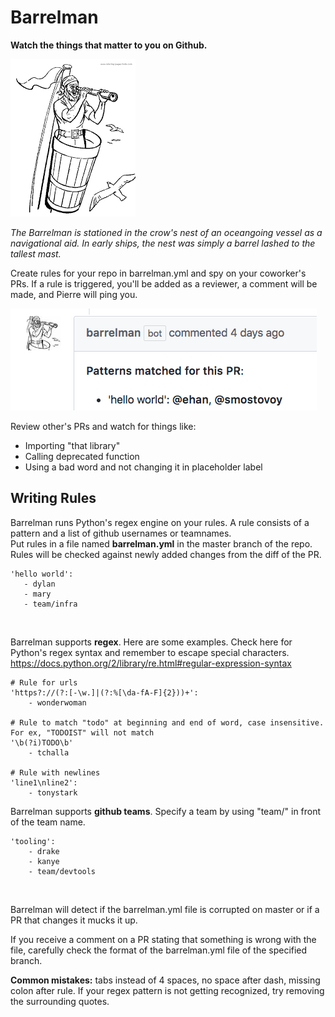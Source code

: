 # Barrelman

**Watch the things that matter to you on Github.**

![barrelman](barrelman.png)

*The Barrelman is stationed in the crow's nest of an oceangoing vessel as a navigational aid. In early ships, the nest was simply a barrel lashed to the tallest mast.*  
  
 Create rules for your repo in barrelman.yml and spy on your coworker's PRs. If a rule is triggered, you'll be added as a reviewer, a comment will be made, and Pierre will ping you.  

![comment](comment.png)

Review other's PRs and watch for things like:
 * Importing "that library"
 * Calling deprecated function
 * Using a bad word and not changing it in placeholder label
 
  
## Writing Rules 
Barrelman runs Python's regex engine on your rules. A rule consists of a pattern and a list of github usernames or teamnames.  
Put rules in a file named **barrelman.yml** in the master branch of the repo. Rules will be checked against newly added changes from the diff of the PR.


 ````
'hello world':
    - dylan
    - mary
    - team/infra
 ````

<br/>

Barrelman supports **regex**. Here are some examples. Check here for Python's regex syntax and remember to escape special characters.  
https://docs.python.org/2/library/re.html#regular-expression-syntax
````
# Rule for urls
'https?://(?:[-\w.]|(?:%[\da-fA-F]{2}))+':
    - wonderwoman
    
# Rule to match "todo" at beginning and end of word, case insensitive. For ex, "TODOIST" will not match 
'\b(?i)TODO\b'
    - tchalla
    
# Rule with newlines
'line1\nline2':
    - tonystark
```` 


Barrelman supports **github teams**. Specify a team by using "team/" in front of the team name.
````
'tooling':
    - drake
    - kanye
    - team/devtools
````
<br/>

Barrelman will detect if the barrelman.yml file is corrupted on master or if a PR that changes it mucks it up.

If you receive a comment on a PR stating that something is wrong with the file, carefully check the format of the barrelman.yml file of the specified branch.

**Common mistakes:** tabs instead of 4 spaces, no space after dash, missing colon after rule.
If your regex pattern is not getting recognized, try removing the surrounding quotes.
